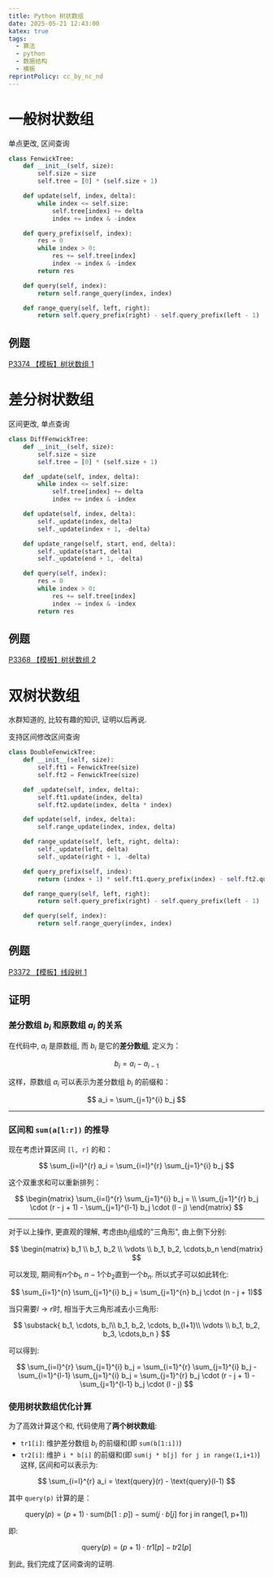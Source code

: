 ```yaml
---
title: Python 树状数组
date: 2025-05-21 12:43:00
katex: true
tags:
  - 算法
  - python
  - 数据结构
  - 模板
reprintPolicy: cc_by_nc_nd
---
```

# 一般树状数组
单点更改, 区间查询
``` python
class FenwickTree:
    def __init__(self, size):
        self.size = size
        self.tree = [0] * (self.size + 1)

    def update(self, index, delta):
        while index <= self.size:
            self.tree[index] += delta
            index += index & -index

    def query_prefix(self, index):
        res = 0
        while index > 0:
            res += self.tree[index]
            index -= index & -index
        return res

    def query(self, index):
        return self.range_query(index, index)

    def range_query(self, left, right):
        return self.query_prefix(right) - self.query_prefix(left - 1)
```
## 例题
[P3374 【模板】树状数组 1](https://www.luogu.com.cn/problem/P3374)
# 差分树状数组
区间更改, 单点查询
``` python
class DiffFenwickTree:
    def __init__(self, size):
        self.size = size
        self.tree = [0] * (self.size + 1)

    def _update(self, index, delta):
        while index <= self.size:
            self.tree[index] += delta
            index += index & -index

    def update(self, index, delta):
        self._update(index, delta)
        self._update(index + 1, -delta)

    def update_range(self, start, end, delta):
        self._update(start, delta)
        self._update(end + 1, -delta)

    def query(self, index):
        res = 0
        while index > 0:
            res += self.tree[index]
            index -= index & -index
        return res

```
## 例题
[P3368 【模板】树状数组 2](https://www.luogu.com.cn/problem/P3368)

# 双树状数组
水群知道的, 比较有趣的知识, 证明以后再说.

支持区间修改区间查询

``` python
class DoubleFenwickTree:
    def __init__(self, size):
        self.ft1 = FenwickTree(size)
        self.ft2 = FenwickTree(size)

    def _update(self, index, delta):
        self.ft1.update(index, delta)
        self.ft2.update(index, delta * index)

    def update(self, index, delta):
        self.range_update(index, index, delta)

    def range_update(self, left, right, delta):
        self._update(left, delta)
        self._update(right + 1, -delta)

    def query_prefix(self, index):
        return (index + 1) * self.ft1.query_prefix(index) - self.ft2.query_prefix(index)

    def range_query(self, left, right):
        return self.query_prefix(right) - self.query_prefix(left - 1)

    def query(self, index):
        return self.range_query(index, index)
```

## 例题
[P3372 【模板】线段树 1](https://www.luogu.com.cn/problem/P3372)

## 证明
### 差分数组  $b_i$  和原数组  $a_i$  的关系
在代码中, $a_i$  是原数组, 而  $b_i$  是它的**差分数组**, 定义为：

$$ b_i = a_i - a_{i-1} $$

这样，原数组  $a_i$  可以表示为差分数组  $b_i$  的前缀和：

$$ a_i = \sum_{j=1}^{i} b_j $$



---

### 区间和 `sum(a[l:r])` 的推导
现在考虑计算区间 `[l, r]` 的和：

$$ \sum_{i=l}^{r} a_i = \sum_{i=l}^{r} \sum_{j=1}^{i} b_j $$


这个双重求和可以重新排列：

$$ \begin{matrix} \sum_{i=l}^{r} \sum_{j=1}^{i} b_j = \\
 \sum_{j=1}^{r} b_j \cdot (r - j + 1) - \sum_{j=1}^{l-1} b_j \cdot (l - j) \end{matrix} $$


---

对于以上操作, 更直观的理解, 考虑由$b_j$组成的"三角形", 由上倒下分别:

$$ \begin{matrix} b_1 \\ b_1, b_2 \\ \vdots \\ b_1, b_2, \cdots,b_n \end{matrix} $$

可以发现, 期间有$n$个$b_1$, $n-1$个$b_2$直到一个$b_n$. 所以式子可以如此转化:

$$ \sum_{i=1}^{n} \sum_{j=1}^{i} b_j = \sum_{j=1}^{n} b_j \cdot (n - j + 1)$$



当只需要$l \to r$时, 相当于大三角形减去小三角形:

$$ \substack{ b_1, \cdots, b_l\\ b_1, b_2, \cdots, b_{l+1}\\ \vdots \\ b_1, b_2, b_3, \cdots,b_n } $$

可以得到:

$$ \sum_{i=l}^{r} \sum_{j=1}^{i} b_j = \sum_{i=1}^{r} \sum_{j=1}^{i} b_j - \sum_{i=1}^{l-1} \sum_{j=1}^{i} b_j = \sum_{j=1}^{r} b_j \cdot (r - j + 1) - \sum_{j=1}^{l-1} b_j \cdot (l - j) $$





### 使用树状数组优化计算
为了高效计算这个和, 代码使用了**两个树状数组**:
- `tr1[i]`: 维护差分数组 $b_i$ 的前缀和(即 `sum(b[1:i])`)
- `tr2[i]`: 维护 `i * b[i]` 的前缀和(即 `sum(j * b[j] for j in range(1,i+1)`)
这样, 区间和可以表示为:

$$ \sum_{i=l}^{r} a_i = \text{query}(r) - \text{query}(l-1) $$


其中 `query(p)` 计算的是：

$$ \text{query}(p) = (p + 1) \cdot \text{sum}(b[1:p]) - \text{sum}(j \cdot b[j] \text{ for j in range(1, p+1)}) $$



即:

$$ \text{query}(p) = (p + 1) \cdot tr1[p] - tr2[p] $$


到此, 我们完成了区间查询的证明.